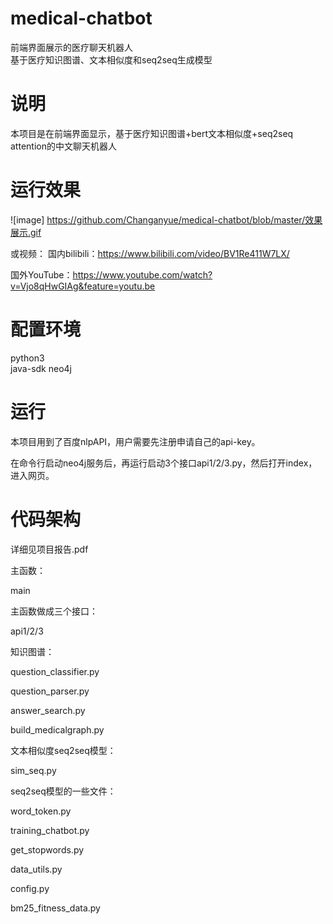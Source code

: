 # medical-chatbot
前端界面展示的医疗聊天机器人  
基于医疗知识图谱、文本相似度和seq2seq生成模型

# 说明
本项目是在前端界面显示，基于医疗知识图谱+bert文本相似度+seq2seq attention的中文聊天机器人

# 运行效果
![image] https://github.com/Changanyue/medical-chatbot/blob/master/效果展示.gif

或视频：
国内bilibili：https://www.bilibili.com/video/BV1Re411W7LX/

国外YouTube：https://www.youtube.com/watch?v=Vjo8qHwGIAg&feature=youtu.be

# 配置环境
python3  
java-sdk 
neo4j

# 运行

本项目用到了百度nlpAPI，用户需要先注册申请自己的api-key。

在命令行启动neo4j服务后，再运行启动3个接口api1/2/3.py，然后打开index，进入网页。

# 代码架构
详细见项目报告.pdf

主函数：

main

主函数做成三个接口：

api1/2/3

知识图谱：

question_classifier.py

question_parser.py

answer_search.py

build_medicalgraph.py

文本相似度seq2seq模型：

sim_seq.py

seq2seq模型的一些文件：

word_token.py

training_chatbot.py

get_stopwords.py

data_utils.py

config.py

bm25_fitness_data.py

